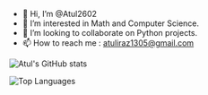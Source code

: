 - 👋 Hi, I’m @Atul2602
- 👀 I’m interested in Math and Computer Science.
- 💞️ I’m looking to collaborate on Python projects.
- 📫 How to reach me : atuliraz1305@gmail.com


![Atul's GitHub stats](https://github-readme-stats.vercel.app/api?username=kohinoor23&show_icons=true&theme=dark&rank_icon=github)


![Top Languages](https://github-readme-stats.vercel.app/api/top-langs/?username=kohinoor23&layout=compact&theme=dark)
<!---
Atul2602/Atul2602 is a ✨ special ✨ repository because its `README.md` (this file) appears on your GitHub profile.
You can click the Preview link to take a look at your changes.
--->
